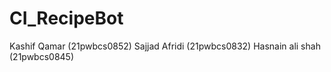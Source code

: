 # CI_RecipeBot
Kashif Qamar      (21pwbcs0852)
Sajjad Afridi     (21pwbcs0832)
Hasnain ali shah  (21pwbcs0845)
